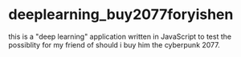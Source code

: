 # deeplearning_buy2077foryishen
this is a "deep learning" application written in JavaScript to test the possiblity for my friend of should i buy him the cyberpunk 2077.
